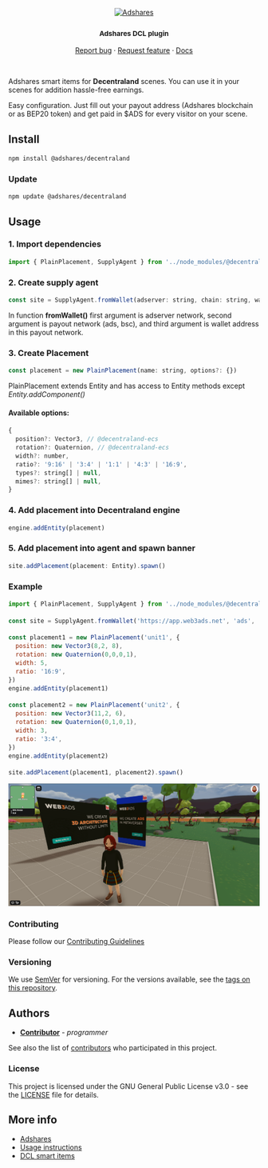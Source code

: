 <p align="center">
  <a href="https://adshares.net/">
    <img src="https://adshares.net/logos/ads.svg" alt="Adshares" width=72 height=72>
  </a>
  <h3 align="center"><small>Adshares DCL plugin</small></h3>
  <p align="center">
    <a href="https://github.com/adshares/decentraland/issues/new?template=bug_report.md&labels=Bug">Report bug</a>
    ·
    <a href="https://github.com/adshares/decentraland/issues/new?template=feature_request.md&labels=New%20Feature">Request feature</a>
    ·
    <a href="https://docs.adshares.net/adserver/">Docs</a>
  </p>
</p>

<br>

Adshares smart items for **Decentraland** scenes. You can use it in your scenes for addition hassle-free earnings.

Easy configuration. Just fill out your payout address (Adshares blockchain or as BEP20 token) and get paid in $ADS for every visitor on your scene.


## Install

```bash
npm install @adshares/decentraland
```

### Update

```bash
npm update @adshares/decentraland
```

## Usage

### 1. Import dependencies

```js
import { PlainPlacement, SupplyAgent } from '../node_modules/@decentraland/src/index'
```

### 2. Create supply agent

```js
const site = SupplyAgent.fromWallet(adserver: string, chain: string, wallet: string)
```

In function **fromWallet()** first argument is adserver network, second argument is payout network (ads, bsc), and third argument is wallet address in this payout network.

### 3. Create Placement

```js
const placement = new PlainPlacement(name: string, options?: {})
```

PlainPlacement extends Entity and has access to Entity methods except *Entity.addComponent()*

#### Available options:

```js
{
  position?: Vector3, // @decentraland-ecs
  rotation?: Quaternion, // @decentraland-ecs
  width?: number,
  ratio?: '9:16' | '3:4' | '1:1' | '4:3' | '16:9',
  types?: string[] | null,
  mimes?: string[] | null,
}
```

### 4. Add placement into Decentraland engine

```js
engine.addEntity(placement)
```

### 5. Add placement into agent and spawn banner

```js
site.addPlacement(placement: Entity).spawn()
```

### Example

```js
import { PlainPlacement, SupplyAgent } from '../node_modules/@decentraland/src/index'

const site = SupplyAgent.fromWallet('https://app.web3ads.net', 'ads', '0002-0000064A-3695')

const placement1 = new PlainPlacement('unit1', {
  position: new Vector3(8,2, 8),
  rotation: new Quaternion(0,0,0,1),
  width: 5,
  ratio: '16:9',
})
engine.addEntity(placement1)

const placement2 = new PlainPlacement('unit2', {
  position: new Vector3(11,2, 6),
  rotation: new Quaternion(0,1,0,1),
  width: 3,
  ratio: '3:4',
})
engine.addEntity(placement2)

site.addPlacement(placement1, placement2).spawn()
```

![Placement example](/assets/placement_example.png "Decentraland scene")

### Contributing

Please follow our [Contributing Guidelines](docs/CONTRIBUTING.md)

### Versioning

We use [SemVer](http://semver.org/) for versioning. For the versions available, see the [tags on this repository](https://github.com/adshares/decentraland/tags).

## Authors

- **[Contributor](https://github.com/smartsir796)** - _programmer_

See also the list of [contributors](https://github.com/adshares/decentraland/contributors) who participated in this project.

### License

This project is licensed under the GNU General Public License v3.0 - see the [LICENSE](LICENSE) file for details.

## More info

- [Adshares](https://adshares.net)
- [Usage instructions](https://adshar.es/decentraland)
- [DCL smart items](https://docs.decentraland.org/development-guide/smart-items/)
